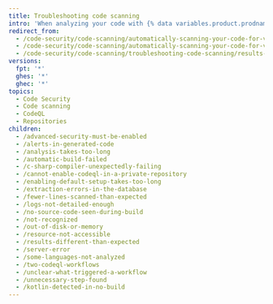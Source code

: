 ```yaml
---
title: Troubleshooting code scanning
intro: 'When analyzing your code with {% data variables.product.prodname_code_scanning %}, you may need to troubleshoot unexpected issues.'
redirect_from:
  - /code-security/code-scanning/automatically-scanning-your-code-for-vulnerabilities-and-errors/troubleshooting-your-default-setup-for-codeql
  - /code-security/code-scanning/automatically-scanning-your-code-for-vulnerabilities-and-errors/troubleshooting-the-codeql-workflow
  - /code-security/code-scanning/troubleshooting-code-scanning/results-differ-between-platforms
versions:
  fpt: '*'
  ghes: '*'
  ghec: '*'
topics:
  - Code Security
  - Code scanning
  - CodeQL
  - Repositories
children:
  - /advanced-security-must-be-enabled
  - /alerts-in-generated-code
  - /analysis-takes-too-long
  - /automatic-build-failed
  - /c-sharp-compiler-unexpectedly-failing
  - /cannot-enable-codeql-in-a-private-repository
  - /enabling-default-setup-takes-too-long
  - /extraction-errors-in-the-database
  - /fewer-lines-scanned-than-expected
  - /logs-not-detailed-enough
  - /no-source-code-seen-during-build
  - /not-recognized
  - /out-of-disk-or-memory
  - /resource-not-accessible
  - /results-different-than-expected
  - /server-error
  - /some-languages-not-analyzed
  - /two-codeql-workflows
  - /unclear-what-triggered-a-workflow
  - /unnecessary-step-found
  - /kotlin-detected-in-no-build
---
```

